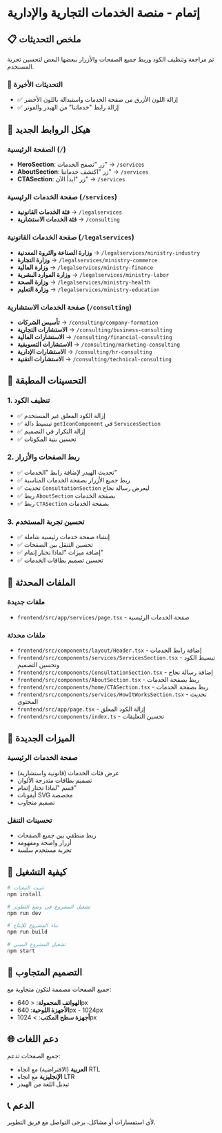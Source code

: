 # إتمام - منصة الخدمات التجارية والإدارية

## 📋 ملخص التحديثات

تم مراجعة وتنظيف الكود وربط جميع الصفحات والأزرار ببعضها البعض لتحسين تجربة المستخدم.

### 🔄 التحديثات الأخيرة
- ✅ إزالة اللون الأزرق من صفحة الخدمات واستبداله باللون الأخضر
- ✅ إزالة رابط "خدماتنا" من الهيدر والفوتر

## 🔗 هيكل الروابط الجديد

### الصفحة الرئيسية (`/`)
- **HeroSection**: زر "تصفح الخدمات" → `/services`
- **AboutSection**: زر "اكتشف خدماتنا" → `/services`
- **CTASection**: زر "ابدأ الآن" → `/services`

### صفحة الخدمات الرئيسية (`/services`)
- **فئة الخدمات القانونية** → `/legalservices`
- **فئة الخدمات الاستشارية** → `/consulting`

### صفحة الخدمات القانونية (`/legalservices`)
- **وزارة الصناعة والثروة المعدنية** → `/legalservices/ministry-industry`
- **وزارة التجارة** → `/legalservices/ministry-commerce`
- **وزارة المالية** → `/legalservices/ministry-finance`
- **وزارة الموارد البشرية** → `/legalservices/ministry-labor`
- **وزارة الصحة** → `/legalservices/ministry-health`
- **وزارة التعليم** → `/legalservices/ministry-education`

### صفحة الخدمات الاستشارية (`/consulting`)
- **تأسيس الشركات** → `/consulting/company-formation`
- **الاستشارات التجارية** → `/consulting/business-consulting`
- **الاستشارات المالية** → `/consulting/financial-consulting`
- **الاستشارات التسويقية** → `/consulting/marketing-consulting`
- **الاستشارات الإدارية** → `/consulting/hr-consulting`
- **الاستشارات التقنية** → `/consulting/technical-consulting`

## 🧹 التحسينات المطبقة

### 1. تنظيف الكود
- ✅ إزالة الكود المعلق غير المستخدم
- ✅ تبسيط دالة `getIconComponent` في `ServicesSection`
- ✅ إزالة التكرار في التصميم
- ✅ تحسين بنية المكونات

### 2. ربط الصفحات والأزرار
- ✅ تحديث الهيدر لإضافة رابط "الخدمات"
- ✅ ربط جميع الأزرار بصفحة الخدمات المناسبة
- ✅ تحديث `ConsultationSection` ليعرض رسالة نجاح
- ✅ ربط `AboutSection` بصفحة الخدمات
- ✅ ربط `CTASection` بصفحة الخدمات

### 3. تحسين تجربة المستخدم
- ✅ إنشاء صفحة خدمات رئيسية شاملة
- ✅ تحسين التنقل بين الصفحات
- ✅ إضافة ميزات "لماذا تختار إتمام"
- ✅ تحسين تصميم بطاقات الخدمات

## 📁 الملفات المحدثة

### ملفات جديدة
- `frontend/src/app/services/page.tsx` - صفحة الخدمات الرئيسية

### ملفات محدثة
- `frontend/src/components/layout/Header.tsx` - إضافة رابط الخدمات
- `frontend/src/components/services/ServicesSection.tsx` - تبسيط الكود وتحسين التصميم
- `frontend/src/components/ConsultationSection.tsx` - إضافة رسالة نجاح
- `frontend/src/components/AboutSection.tsx` - ربط بصفحة الخدمات
- `frontend/src/components/home/CTASection.tsx` - ربط بصفحة الخدمات
- `frontend/src/components/services/HowItWorksSection.tsx` - تحديث المحتوى
- `frontend/src/app/page.tsx` - إزالة الكود المعلق
- `frontend/src/components/index.ts` - تحسين التعليقات

## 🎨 الميزات الجديدة

### صفحة الخدمات الرئيسية
- عرض فئات الخدمات (قانونية واستشارية)
- تصميم بطاقات متدرجة الألوان
- قسم "لماذا تختار إتمام"
- أيقونات SVG مخصصة
- تصميم متجاوب

### تحسينات التنقل
- ربط منطقي بين جميع الصفحات
- أزرار واضحة ومفهومة
- تجربة مستخدم سلسة

## 🚀 كيفية التشغيل

```bash
# تثبيت التبعيات
npm install

# تشغيل المشروع في وضع التطوير
npm run dev

# بناء المشروع للإنتاج
npm run build

# تشغيل المشروع المبني
npm start
```

## 📱 التصميم المتجاوب

جميع الصفحات مصممة لتكون متجاوبة مع:
- **الهواتف المحمولة**: < 640px
- **الأجهزة اللوحية**: 640px - 1024px
- **أجهزة سطح المكتب**: > 1024px

## 🌐 دعم اللغات

جميع الصفحات تدعم:
- **العربية** (الافتراضية) مع اتجاه RTL
- **الإنجليزية** مع اتجاه LTR
- تبديل اللغة من الهيدر

## 📞 الدعم

لأي استفسارات أو مشاكل، يرجى التواصل مع فريق التطوير.
